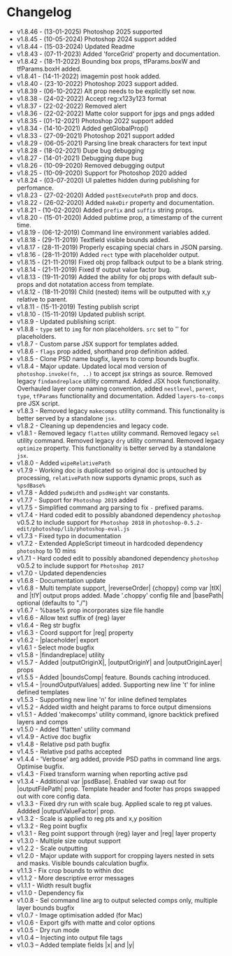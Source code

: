 # Changelog

- v1.8.46 - (13-01-2025) Photoshop 2025 supported
- v1.8.45 - (10-05-2024) Photoshop 2024 support added
- v1.8.44 - (15-03-2024) Updated Readme
- v1.8.43 - (07-11-2023) Added 'forceGrid' property and documentation.
- v1.8.42 - (18-11-2022) Bounding box props, tfParams.boxW and tfParams.boxH added.
- v1.8.41 - (14-11-2022) imagemin post hook added.
- v1.8.40 - (23-10-2022) Photoshop 2023 support added.
- v1.8.39 - (06-10-2022) Alt prop needs to be explicitly set now.
- v1.8.38 - (24-02-2022) Accept reg:x123y123 format
- v1.8.37 - (22-02-2022) Removed alert
- v1.8.36 - (22-02-2022) Matte color support for jpgs and pngs added
- v1.8.35 - (01-12-2021) Photoshop 2022 support added
- v1.8.34 - (14-10-2021) Added getGlobalProp()
- v1.8.33 - (27-09-2021) Photoshop 2021 support added
- v1.8.29 - (06-05-2021) Parsing line break characters for text input
- v1.8.28 - (18-02-2021) Dupe bug debugging
- v1.8.27 - (14-01-2021) Debugging dupe bug
- v1.8.26 - (10-09-2020) Removed debugging output
- v1.8.25 - (10-09-2020) Support for Photoshop 2020 added
- v1.8.24 - (03-07-2020) UI palettes hidden during publishing for perfomance.
- v1.8.23 - (27-02-2020) Added `postExecutePath` prop and docs.
- v1.8.22 - (26-02-2020) Added `makeDir` property and documentation.
- v1.8.21 - (10-02-2020) Added `prefix` and `suffix` string props.
- v1.8.20 - (15-01-2020) Added pubtime prop, a timestamp of the current time.
- v1.8.19 - (06-12-2019) Command line environment variables added.
- v1.8.18 - (29-11-2019) Textfield visible bounds added.
- v1.8.17 - (28-11-2019) Properly escaping special chars in JSON parsing.
- v1.8.16 - (28-11-2019) Added `rect` type with placeholder output.
- v1.8.15 - (21-11-2019) Fixed obj prop fallback output to be a blank string.
- v1.8.14 - (21-11-2019) Fixed tf output value factor bug.
- v1.8.13 - (19-11-2019) Added the ability for obj props with default sub-props and dot notatation access from template.
- v1.8.12 - (18-11-2019) Child (nested) items will be outputted with x,y relative to parent.
- v1.8.11 - (15-11-2019) Testing publish script
- v1.8.10 - (15-11-2019) Updated publish script.
- v1.8.9 - Updated publishing script.
- v1.8.8 - `type` set to `img` for non placeholders. `src` set to '' for placeholders.
- v1.8.7 - Custom parse JSX support for templates added.
- v1.8.6 - `flags` prop added, shorthand prop definition added.
- v1.8.5 - Clone PSD name bugfix, layers to comp bounds bugfix.
- v1.8.4 - Major update. Updated local mod version of `photoshop.invoke(fn, ..)` to accept jsx strings as source. Removed legacy `findandreplace` utility command. Added JSX hook functionality. Overhauled layer comp naming convention, added  `nestlevel`, `parent`, `type`, `tfParams` functionality and documentation. Added `layers-to-comps` pre JSX script.
- v1.8.3 - Removed legacy `makecomps` utility command. This functionality is better served by a standalone `jsx`.
- v1.8.2 - Cleaning up dependencies and legacy code.
- v1.8.1 - Removed legacy `flatten` utility command. Removed legacy `sel` utility command. Removed legacy `dry` utility command. Removed legacy `optimize` property. This functionality is better served by a standalone `jsx`.
- v1.8.0 - Added `wipeRelativePath`
- v1.7.9 - Working doc is duplicated so original doc is untouched by processing, `relativePath` now supports dynamic props, such as `%psdBase%`
- v1.7.8 - Added `psdWidth` and `psdHeight` var constants.
- v1.7.7 - Support for `Photoshop 2019` added
- v1.7.5 - Simplified command arg parsing to fix `-` prefixed params.
- v1.7.4 - Hard coded edit to possibly abandoned dependency `photoshop` v0.5.2 to include support for `Photoshop 2018` in `photoshop-0.5.2-edit/photoshop/lib/photoshop-eval.js`
- v1.7.3 - Fixed typo in documentation
- v1.7.2 - Extended AppleScript timeout in hardcoded dependency `photoshop` to 10 mins
- v1.7.1 - Hard coded edit to possibly abandoned dependency `photoshop` v0.5.2 to include support for `Photoshop 2017`
- v1.7.0 - Updated dependencies
- v1.6.8 - Documentation update
- v1.6.8 - Multi template support,  |reverseOrder| {choppy} comp var |tlX| and |tlY| output props added. Made '.choppy' config file and |basePath| optional (defaults to "./")
- v1.6.7 - %base% prop incorporates size file handle
- v1.6.6 - Allow text suffix of {reg} layer
- v1.6.4 - Reg str bugfix
- v1.6.3 - Coord support for |reg| property
- v1.6.2 - |placeholder| export
- v1.6.1 - Select mode bugfix
- v1.5.8 - |findandreplace| utility
- v1.5.7 - Added |outputOriginX|, |outputOriginY| and |outputOriginLayer| props
- v1.5.5 - Added |boundsComp| feature. Bounds caching introduced.
- v1.5.4 - |roundOutputValues| added. Supporting new line 't' for inline defined templates
- v1.5.3 - Supporting new line 'n' for inline defined templates
- v1.5.2 - Added width and height params to force output dimensions
- v1.5.1 - Added 'makecomps' utility command, ignore backtick prefixed layers and comps
- v1.5.0 - Added 'flatten' utility command
- v1.4.9 - Active doc bugfix
- v1.4.8 - Relative psd path bugfix
- v1.4.5 - Relative psd paths accepted
- v1.4.4 - 'Verbose' arg added, provide PSD paths in command line args. Optimise bugfix.
- v1.4.3 - Fixed transform warning when reporting active psd
- v1.3.4 - Additional var |psdBase|. Enabled var swap out for |outputFilePath| prop. Template
header and footer has props swapped out with core config data.
- v1.3.3 - Fixed dry run with scale bug. Applied scale to reg pt values. Addded
|outputValueFactor| prop.
- v1.3.2 - Scale is applied to reg pts and x,y position
- v1.3.2 - Reg point bugfix
- v1.3.1 - Reg point support through {reg} layer and |reg| layer property
- v1.3.0 - Multiple size output support
- v1.2.2 - Scale outputting
- v1.2.0 - Major update with support for cropping layers nested in sets and masks.
Visible bounds calculation bugfix.
- v1.1.3 - Fix crop bounds to within doc
- v1.1.2 - More descriptive error messages
- v1.1.1 - Width result bugfix
- v1.1.0 - Dependency fix
- v1.0.8 - Sel command line arg to output selected comps only, multiple layer bounds bugfix
- v1.0.7 - Image optimisation added (for Mac)
- v1.0.6 - Export gifs with matte and color options
- v1.0.5 - Dry run mode
- v1.0.4 – Injecting into output file tags
- v1.0.3 – Added template fields |x| and |y|
